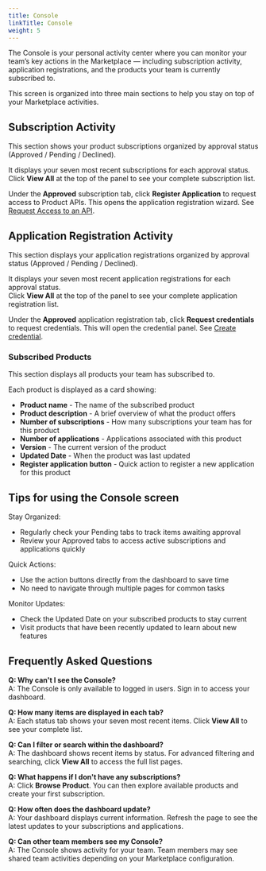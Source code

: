 ```yaml
---
title: Console
linkTitle: Console
weight: 5
---
```


The Console is your personal activity center where you can monitor your team’s key actions in the Marketplace — including subscription activity, application registrations, and the products your team is currently subscribed to.

This screen is organized into three main sections to help you stay on top of your Marketplace activities.

## Subscription Activity

This section shows your product subscriptions organized by approval status (Approved / Pending / Declined).

It displays your seven most recent subscriptions for each approval status.
Click **View All** at the top of the panel to see your complete subscription list.

Under the **Approved** subscription tab, click **Register Application** to request access to Product APIs. This opens the application registration wizard. See [Request Access to an API](/docs/manage_marketplace/consumer_experience/credential_management#request-access-to-an-api).

## Application Registration Activity

This section displays your application registrations organized by approval status (Approved / Pending / Declined).

It displays your seven most recent application registrations for each approval status.  
Click **View All** at the top of the panel to see your complete application registration list.

Under the **Approved** application registration tab, click **Request credentials** to request credentials. This will open the credential panel. See [Create credential](/docs/manage_marketplace/consumer_experience/credential_management#create-credentials).

### Subscribed Products

This section displays all products your team has subscribed to.

Each product is displayed as a card showing:

* **Product name** - The name of the subscribed product
* **Product description** - A brief overview of what the product offers
* **Number of subscriptions** - How many subscriptions your team has for this product
* **Number of applications** - Applications associated with this product
* **Version** - The current version of the product
* **Updated Date** - When the product was last updated
* **Register application button** - Quick action to register a new application for this product

## Tips for using the Console screen

Stay Organized:

* Regularly check your Pending tabs to track items awaiting approval
* Review your Approved tabs to access active subscriptions and applications quickly

Quick Actions:

* Use the action buttons directly from the dashboard to save time
* No need to navigate through multiple pages for common tasks

Monitor Updates:

* Check the Updated Date on your subscribed products to stay current
* Visit products that have been recently updated to learn about new features

## Frequently Asked Questions

**Q: Why can't I see the Console?**  
A: The Console is only available to logged in users. Sign in to access your dashboard.

**Q: How many items are displayed in each tab?**  
A: Each status tab shows your seven most recent items. Click **View All** to see your complete list.

**Q: Can I filter or search within the dashboard?**  
A: The dashboard shows recent items by status. For advanced filtering and searching, click **View All** to access the full list pages.

**Q: What happens if I don't have any subscriptions?**  
A: Click **Browse Product**. You can then explore available products and create your first subscription.

**Q: How often does the dashboard update?**  
A: Your dashboard displays current information. Refresh the page to see the latest updates to your subscriptions and applications.

**Q: Can other team members see my Console?**  
A: The Console shows activity for your team. Team members may see shared team activities depending on your Marketplace configuration.
